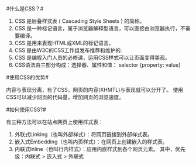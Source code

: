 #什么是CSS？#

1. CSS 是层叠样式表 ( Cascading Style Sheets ) 的简称。
2. CSS 是一种标记语言，属于浏览器解释型语言，可以直接由浏览器执行，不需要编译。
3. CSS 是用来表现HTML或XML的标记语言。
4. CSS 是由W3C的CSS工作组发布推荐和维护的.
5. CSS 是编程入门人员的必修课，运用CSS样式可以让页面变得美观。
6. CSS语法由三部分构成：选择器、属性和值： selector {property: value} 

#使用CSS的优势#

内容与表现分离，有了CSS，网页的内容(XHMTL)与表现就可以分开了。
使用CSS可以减少网页的代码量，增加网页的浏览速度。

#如何使用CSS?#

有三种方法可以在站点网页上使用样式表：
1. 外联式Linking（也叫外部样式）：将网页链接到外部样式表。
2. 嵌入式Embedding（也叫内页样式）：在网页上创建嵌入的样式表。
3. 内联式Inline（也叫行内样式）：应用内嵌样式到各个网页元素。
其中，优先级：内联式 > 嵌入式 > 外联式